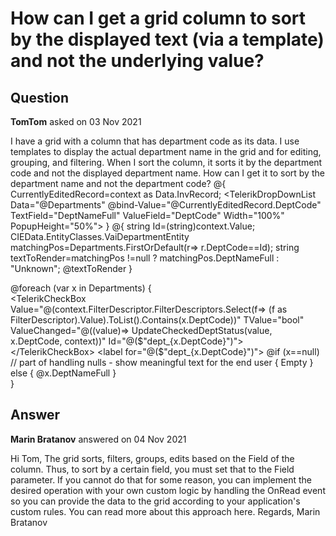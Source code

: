 # How can I get a grid column to sort by the displayed text (via a template) and not the underlying value?

## Question

**TomTom** asked on 03 Nov 2021

I have a grid with a column that has department code as its data. I use templates to display the actual department name in the grid and for editing, grouping, and filtering. When I sort the column, it sorts it by the department code and not the displayed department name. How can I get it to sort by the department name and not the department code? <GridColumn Field="DeptCode" Width="200px" title="Department" Editable="CurrentUser.IsAdmin"> <EditorTemplate> @{ CurrentlyEditedRecord=context as Data.InvRecord; <TelerikDropDownList Data="@Departments" @bind-Value="@CurrentlyEditedRecord.DeptCode" TextField="DeptNameFull" ValueField="DeptCode" Width="100%" PopupHeight="50%"> </TelerikDropDownList> } </EditorTemplate> <Template> @{ // a Template is used to show the foreign key data that is user-friendly string DepartmentCode=(string)(context as Data.InvRecord).DeptCode; CIEData.EntityClasses.VaiDepartmentEntity matchingPos=Departments.FirstOrDefault(r=> r.DeptCode==DepartmentCode); string textToRender=matchingPos !=null ? matchingPos.DeptNameFull : "Unknown"; <text>@textToRender</text> } </Template> <GroupHeaderTemplate> @{ string Id=(string)context.Value; CIEData.EntityClasses.VaiDepartmentEntity matchingPos=Departments.FirstOrDefault(r=> r.DeptCode==Id); string textToRender=matchingPos !=null ? matchingPos.DeptNameFull : "Unknown"; <text>@textToRender</text> } </GroupHeaderTemplate> <FilterMenuTemplate> <div class="filterTemplate"> @foreach (var x in Departments) { <div> <TelerikCheckBox Value="@(context.FilterDescriptor.FilterDescriptors.Select(f=> (f as FilterDescriptor).Value).ToList().Contains(x.DeptCode))" TValue="bool" ValueChanged="@((value)=> UpdateCheckedDeptStatus(value, x.DeptCode, context))" Id="@($"dept_{x.DeptCode}")"> </TelerikCheckBox> <label for="@($"dept_{x.DeptCode}")"> @if (x==null) // part of handling nulls - show meaningful text for the end user { <text>Empty</text> } else { @x.DeptNameFull } </label> </div> } </div> </FilterMenuTemplate> </GridColumn>

## Answer

**Marin Bratanov** answered on 04 Nov 2021

Hi Tom, The grid sorts, filters, groups, edits based on the Field of the column. Thus, to sort by a certain field, you must set that to the Field parameter. If you cannot do that for some reason, you can implement the desired operation with your own custom logic by handling the OnRead event so you can provide the data to the grid according to your application's custom rules. You can read more about this approach here. Regards, Marin Bratanov
